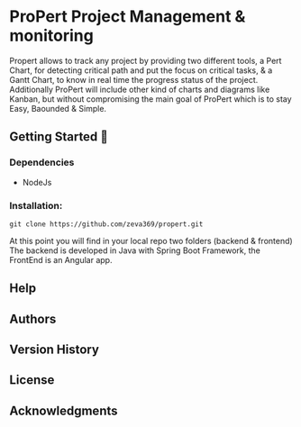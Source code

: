 
# ProPert Project Management & monitoring

Propert allows to track any project by providing two different tools,
a Pert Chart, for detecting critical path and put the focus on critical tasks,
& a Gantt Chart, to know in real time the progress status of the project.
Additionally ProPert will include other kind of charts and diagrams like Kanban, 
but without compromising the main goal of ProPert which is to stay Easy, Baounded & Simple.

## Getting Started 🚀

### Dependencies

* NodeJs

### Installation:

```
git clone https://github.com/zeva369/propert.git
```

At this point you will find in your local repo two folders (backend & frontend)
The backend is developed in Java with Spring Boot Framework, the FrontEnd is an Angular app.

## Help

## Authors 

## Version History

## License

## Acknowledgments


